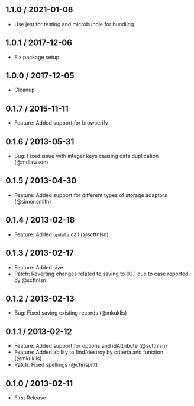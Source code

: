 ## 1.1.0 / 2021-01-08

* Use jest for testing and microbundle for bundling

## 1.0.1 / 2017-12-06

* Fix package setup

## 1.0.0 / 2017-12-05

* Cleanup

## 0.1.7 / 2015-11-11

* Feature: Added support for browserify

## 0.1.6 / 2013-05-31

* Bug: Fixed issue with integer keys causing data duplication (@mdlawson)

## 0.1.5 / 2013-04-30

* Feature: Added support for different types of storage adaptors (@simonsmith)

## 0.1.4 / 2013-02-18

* Feature: Added `update` call (@scttnlsn)

## 0.1.3 / 2013-02-17

* Feature: Added size
* Patch: Reverting changes related to saving to 0.1.1 due to case reported by @scttnlsn

## 0.1.2 / 2013-02-13

* Bug: Fixed saving existing records (@mkuklis)

## 0.1.1 / 2013-02-12

* Feature: Added support for options and idAttribute (@scttnlsn)
* Feature: Added ability to find/destroy by criteria and function (@mkuklis)
* Patch: Fixed spellings (@chrispitt)

## 0.1.0 / 2013-02-11

* First Release
